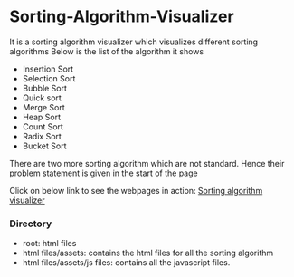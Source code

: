 # Sorting-Algorithm-Visualizer

It is a sorting algorithm visualizer which visualizes different sorting algorithms
Below is the list of the algorithm it shows

- Insertion Sort
- Selection Sort
- Bubble Sort
- Quick sort
- Merge Sort
- Heap Sort
- Count Sort
- Radix Sort
- Bucket Sort

There are two more sorting algorithm which are not standard. Hence their problem statement is given in the start of the page

Click on below link to see the webpages in action:
<a href = "https://siddiki002.github.io/Sorting-Algorithm-Visualizer/" >Sorting algorithm visualizer</a>


### Directory

- root: html files
- html files/assets: contains the html files for all the sorting algorithm
- html files/assets/js files: contains all the javascript files.
